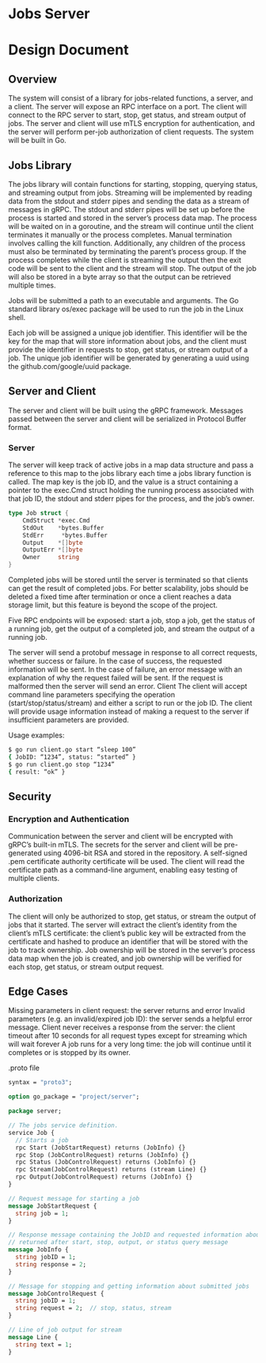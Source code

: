 # Jobs Server

# Design Document
## Overview

The system will consist of a library for jobs-related functions, a server, and a client. The server will expose an RPC interface on a port. The client will connect to the RPC server to start, stop, get status, and stream output of jobs. The server and client will use mTLS encryption for authentication, and the server will perform per-job authorization of client requests. The system will be built in Go.

## Jobs Library

The jobs library will contain functions for starting, stopping, querying status, and streaming output from jobs. Streaming will be implemented by reading data from the stdout and stderr pipes and sending the data as a stream of messages in gRPC. The stdout and stderr pipes will be set up before the process is started and stored in the server’s process data map. The process will be waited on in a goroutine, and the stream will continue until the client terminates it manually or the process completes. Manual termination involves calling the kill function. Additionally, any children of the process must also be terminated by terminating the parent’s process group. If the process completes while the client is streaming the output then the exit code will be sent to the client and the stream will stop. The output of the job will also be stored in a byte array so that the output can be retrieved multiple times.

Jobs will be submitted a path to an executable and arguments. The Go standard library os/exec package will be used to run the job in the Linux shell. 
 
Each job will be assigned a unique job identifier. This identifier will be the key for the map that will store information about jobs, and the client must provide the identifier in requests to stop, get status, or stream output of a job. The unique job identifier will be generated by generating a uuid using the github.com/google/uuid package.



## Server and Client

The server and client will be built using the gRPC framework. Messages passed between the server and client will be serialized in Protocol Buffer format.

### Server
The server will keep track of active jobs in a map data structure and pass a reference to this map to the jobs library each time a jobs library function is called. The map key is the job ID, and the value is a struct containing a pointer to the exec.Cmd struct holding the running process associated with that job ID, the stdout and stderr pipes for the process, and the job’s owner.

```go
type Job struct {
	CmdStruct *exec.Cmd
	StdOut    *bytes.Buffer 
	StdErr     *bytes.Buffer 
	Output    *[]byte
	OutputErr *[]byte
	Owner     string
}
```

Completed jobs will be stored until the server is terminated so that clients can get the result of completed jobs. For better scalability, jobs should be deleted a fixed time after termination or once a client reaches a data storage limit, but this feature is beyond the scope of the project. 

Five RPC endpoints will be exposed: start a job, stop a job, get the status of a running job, get the output of a completed job, and stream the output of a running job.

The server will send a protobuf message in response to all correct requests, whether success or failure. In the case of success, the requested information will be sent. In the case of failure, an error message with an explanation of why the request failed will be sent. If the request is malformed then the server will send an error.
Client
The client will accept command line parameters specifying the operation (start/stop/status/stream) and either a script to run or the job ID. The client will provide usage information instead of making a request to the server if insufficient parameters are provided.

Usage examples: 
```sh
$ go run client.go start “sleep 100”
{ JobID: “1234”, status: “started” }
$ go run client.go stop “1234”
{ result: “ok” }
```

## Security
### Encryption and Authentication
Communication between the server and client will be encrypted with gRPC’s built-in mTLS. The secrets for the server and client will be pre-generated using 4096-bit RSA and stored in the repository. A self-signed .pem certificate authority certificate will be used. The client will read the certificate path as a command-line argument, enabling easy testing of multiple clients.


### Authorization
The client will only be authorized to stop, get status, or stream the output of jobs that it started. The server will extract the client’s identity from the client’s mTLS certificate: the client’s public key will be extracted from the certificate and hashed to produce an identifier that will be stored with the job to track ownership. Job ownership will be stored in the server’s process data map when the job is created, and job ownership will be verified for each stop, get status, or stream output request.



## Edge Cases

Missing parameters in client request: the server returns and error
Invalid parameters (e.g. an invalid/expired job ID): the server sends a helpful error message.
Client never receives a response from the server: the client timeout after 10 seconds for all request types except for streaming which will wait forever
A job runs for a very long time: the job will continue until it completes or is stopped by its owner.

.proto file
```proto
syntax = "proto3";

option go_package = "project/server";

package server;

// The jobs service definition.
service Job {
  // Starts a job
  rpc Start (JobStartRequest) returns (JobInfo) {}
  rpc Stop (JobControlRequest) returns (JobInfo) {} 
  rpc Status (JobControlRequest) returns (JobInfo) {} 
  rpc Stream(JobControlRequest) returns (stream Line) {}
  rpc Output(JobControlRequest) returns (JobInfo) {}
}

// Request message for starting a job
message JobStartRequest {
  string job = 1;
}

// Response message containing the JobID and requested information about job
// returned after start, stop, output, or status query message
message JobInfo {
  string jobID = 1;
  string response = 2; 
}

// Message for stopping and getting information about submitted jobs
message JobControlRequest {
  string jobID = 1;
  string request = 2;  // stop, status, stream
}

// Line of job output for stream
message Line {
  string text = 1;
}

```
